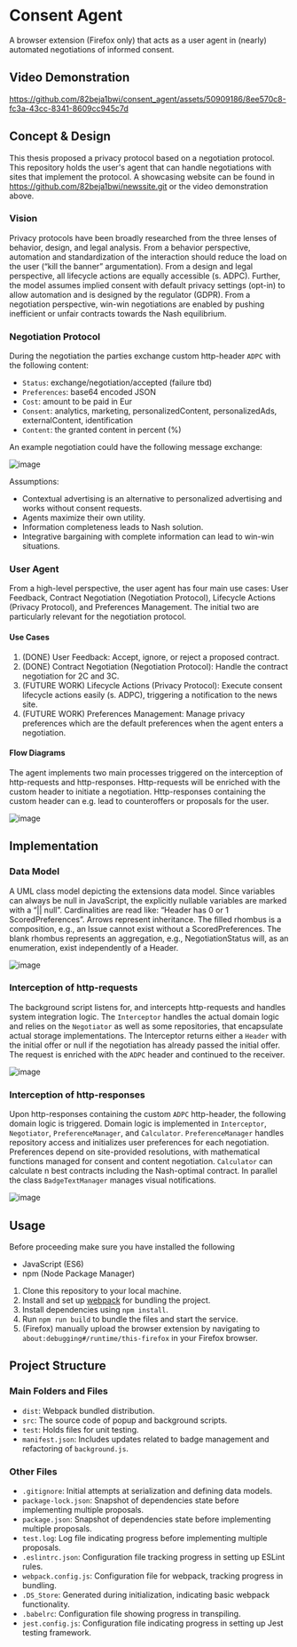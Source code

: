 # Consent Agent
A browser extension (Firefox only) that acts as a user agent in (nearly) automated negotiations of informed consent.

## Video Demonstration

https://github.com/82beja1bwi/consent_agent/assets/50909186/8ee570c8-fc3a-43cc-8341-8609cc945c7d

## Concept & Design

This thesis proposed a privacy protocol based on a negotiation protocol. This repository holds the user's agent that can handle negotiations with sites that implement the protocol. A showcasing website can be found in https://github.com/82beja1bwi/newssite.git or the video demonstration above. 

### Vision

Privacy protocols have been broadly researched from the three lenses of behavior, design, and legal analysis. From a behavior perspective, automation and standardization of the interaction should reduce the load on the user (“kill the banner” argumentation). From a design and legal perspective, all lifecycle actions are equally accessible (s. ADPC). Further, the model assumes implied consent with default privacy settings (opt-in) to allow automation and is designed by the regulator (GDPR). From a negotiation perspective, win-win negotiations are enabled by pushing inefficient or unfair contracts towards the Nash equilibrium.

### Negotiation Protocol

During the negotiation the parties exchange custom http-header `ADPC` with the following content:
- `Status`: exchange/negotiation/accepted (failure tbd)
- `Preferences`: base64 encoded JSON
- `Cost`: amount to be paid in Eur
- `Consent`: analytics, marketing, personalizedContent, personalizedAds, externalContent, identification
- `Content`: the granted content in percent (%)

An example negotiation could have the following message exchange:

![image](https://github.com/82beja1bwi/consent_agent/assets/50909186/0e3f332b-ec8b-422b-adec-020c1f04e2b6)

Assumptions:
- Contextual advertising is an alternative to personalized advertising and works without consent requests.
- Agents maximize their own utility.
- Information completeness leads to Nash solution.
- Integrative bargaining with complete information can lead to win-win situations.

### User Agent

From a high-level perspective, the user agent has four main use cases: User Feedback, Contract Negotiation (Negotiation Protocol), Lifecycle Actions (Privacy Protocol), and Preferences Management. The initial two are particularly relevant for the negotiation protocol.

#### Use Cases
1. (DONE) User Feedback: Accept, ignore, or reject a proposed contract.
2. (DONE) Contract Negotiation (Negotiation Protocol): Handle the contract negotiation for 2C and 3C.
3. (FUTURE WORK) Lifecycle Actions (Privacy Protocol): Execute consent lifecycle actions easily (s. ADPC), triggering a notification to the news site.
4. (FUTURE WORK) Preferences Management: Manage privacy preferences which are the default preferences when the agent enters a negotiation.

#### Flow Diagrams
The agent implements two main processes triggered on the interception of http-requests and http-responses. Http-requests will be enriched with the custom header to initiate a negotiation. Http-responses containing the custom header can e.g. lead to counteroffers or proposals for the user.

![image](https://github.com/82beja1bwi/consent_agent/assets/50909186/ae6c99c5-6a71-4ff3-85aa-e6dc2c0838ca)

## Implementation
### Data Model
A UML class model depicting the extensions data model. Since variables can always be null in JavaScript, the explicitly nullable variables are marked with a “|| null”. Cardinalities are read like: “Header has 0 or 1 ScoredPreferences”. Arrows represent inheritance. The filled rhombus is a composition, e.g., an Issue cannot exist without a ScoredPreferences. The blank rhombus represents an aggregation, e.g., NegotiationStatus will, as an enumeration, exist independently of a Header. 

![image](https://github.com/82beja1bwi/consent_agent/assets/50909186/65d6a2b7-71a2-4415-8072-9d569cf5b97b)
### Interception of http-requests
The background script listens for, and intercepts http-requests and handles system integration logic. The `Interceptor` handles the actual domain logic and relies on the `Negotiator` as well as some repositories, that encapsulate actual storage implementations. The Interceptor returns either a `Header` with the initial offer or null if the negotiation has already passed the initial offer. The request is enriched with the `ADPC` header and continued to the receiver.

![image](https://github.com/82beja1bwi/consent_agent/assets/50909186/afec40e0-9996-4448-b0ab-f70e8ea4b5cc)
### Interception of http-responses
Upon http-responses containing the custom `ADPC` http-header, the following domain logic is triggered. Domain logic is implemented in `Interceptor`, `Negotiator`, `PreferenceManager`, and `Calculator`. `PreferenceManager` handles repository access and initializes user preferences for each negotiation. Preferences depend on site-provided resolutions, with mathematical functions managed for consent and content negotiation. `Calculator` can calculate n best contracts including the Nash-optimal contract. In parallel the class `BadgeTextManager` manages visual notifications.

![image](https://github.com/82beja1bwi/consent_agent/assets/50909186/c7145e1e-4cd2-4abe-8d25-7fabd863e90c)




## Usage
Before proceeding make sure you have installed the following
- JavaScript (ES6)
- npm (Node Package Manager)
  
1. Clone this repository to your local machine.
2. Install and set up [webpack](https://webpack.js.org/) for bundling the project. 
3. Install dependencies using `npm install`.
4. Run `npm run build` to bundle the files and start the service. 
5. (Firefox) manually upload the browser extension by navigating to `about:debugging#/runtime/this-firefox` in your Firefox browser.

## Project Structure
### Main Folders and Files
- `dist`: Webpack bundled distribution.
- `src`: The source code of popup and background scripts. 
- `test`: Holds files for unit testing.
- `manifest.json`: Includes updates related to badge management and refactoring of `background.js`.

### Other Files
- `.gitignore`: Initial attempts at serialization and defining data models.
- `package-lock.json`: Snapshot of dependencies state before implementing multiple proposals.
- `package.json`: Snapshot of dependencies state before implementing multiple proposals.
- `test.log`: Log file indicating progress before implementing multiple proposals.
- `.eslintrc.json`: Configuration file tracking progress in setting up ESLint rules.
- `webpack.config.js`: Configuration file for webpack, tracking progress in bundling.
- `.DS_Store`: Generated during initialization, indicating basic webpack functionality.
- `.babelrc`: Configuration file showing progress in transpiling.
- `jest.config.js`: Configuration file indicating progress in setting up Jest testing framework.
